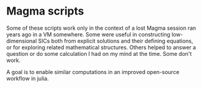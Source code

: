 # Magma scripts 

Some of these scripts work only in the context of a lost Magma session ran years ago in a VM somewhere.  Some were useful in constructing low-dimensional SICs both from explicit solutions and their defining equations, or for exploring related mathematical structures.  Others helped to answer a question or do some calculation I had on my mind at the time.  Some don't work.  

A goal is to enable similar computations in an improved open-source workflow in julia.

